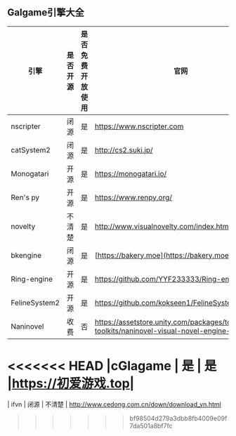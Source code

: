 ## Galgame引擎大全


| 引擎       | 是否开源 | 是否免费开放使用 | 官网                                      |
| ------------ | ---------- | ----------------- | ------------------------------------------ |
| nscripter  | 闭源     | 是               | https://www.nscripter.com                 |
| catSystem2 | 闭源     | 是               | http://cs2.suki.jp/                       |
| Monogatari | 开源     | 是               | https://monogatari.io/                    |
| Ren's py   | 开源     | 是               | https://www.renpy.org/                    |
| novelty    | 不清楚   | 是               | http://www.visualnovelty.com/index.html   |
| bkengine   | 闭源     | 是               | [https://bakery.moe](https://bakery.moe/) |
| Ring-engine| 开源     | 是               | https://github.com/YYF233333/Ring-engine |
| FelineSystem2 | 开源 | 是                | https://github.com/kokseen1/FelineSystem2|
| Naninovel | 收费| 否 | https://assetstore.unity.com/packages/tools/game-toolkits/naninovel-visual-novel-engine-135453 |
<<<<<<< HEAD
|cGlagame | 是 | 是 |https://初爱游戏.top|
=======
| ifvn | 闭源 | 不清楚 | http://www.cedong.com.cn/down/download_vn.html
>>>>>>> bf98504d279a3dbb8fb4009e09f7da501a8bf7fc

